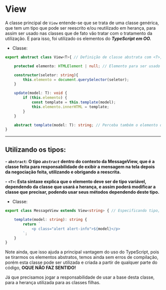 # View 

A classe principal de `View` entende-se que se trata de uma classe genérica, que tem um tipo que pode ser reescrito e/ou reutilizado em herança, para assim ser usado nas classes que de fato vão tratar com o tratamento da utilização. E para isso, foi utilizado os elementos do ***TypeScript em OO.***

- Classe:

```ts
export abstract class View<T>{ // Definição de classe abstrata com <T>, indicando tipo para herança;

    protected elemento: HTMLElement | null; // Elemento para ser usado somente pelas classes filhas;

    constructor(seletor: string){
        this.elemento = document.querySelector(seletor);
    }

    update(model: T): void {
        if (this.elemento) {
            const template = this.template(model);
            this.elemento.innerHTML = template;
        }
    }

    abstract template(model: T): string; // Perceba também o elemento que é usado como abstrato, oque obriga a responsabilidade de reescrever o elemento para de fato ser modificado, para as classes filhas.
}
```

---

## Utilizando os tipos:

**- `abstract`: O tipo *`abstract`* dentro do contexto da MessageView, que é a classe feita para responsabilidade de exibir a mensagem na tela depois da negociação feita, utilizando e obrigando a reescrita.**

**- `<T>`: Esta sintaxe explica que o elemento deve ser de tipo variável, dependendo da classe que usará a herança, e assim poderá modificar a classe que precisar, podendo usar seus métodos dependendo deste tipo.**


- Classe:

```ts
export class MessageView extends View<string> { // Especificando tipo, a partir da herança que é da classe pai com <T>

    template(model: string): string {
        return `
            <p class="alert alert-info">${model}</p>
        `;
    }
}
```

Note ainda, que isso ajuda a principal vantagem do uso do TypeScript, pois se tirarmos os elementos abstratos, temos ainda sem erros de compilação, porém esta classe pode ser utilizada e criada a partir de qualquer parte do código, **OQUE NÃO FAZ SENTIDO!** 

Já que precisamos jogar a responsabilidade de usar a base desta classe, para a herança utilizada para as classes filhas.